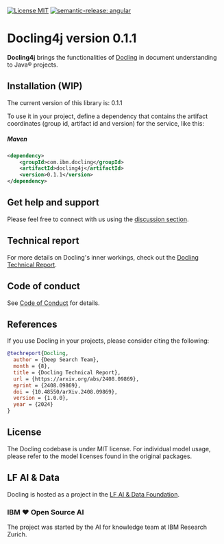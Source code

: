 [![License MIT](https://img.shields.io/github/license/docling-project/docling-parse)](https://opensource.org/licenses/MIT)
[![semantic-release: angular](https://img.shields.io/badge/semantic--release-angular-e10079?logo=semantic-release)](https://github.com/semantic-release/semantic-release)


# Docling4j version 0.1.1

**Docling4j** brings the functionalities of [Docling](https://github.com/docling-project/docling) in document understanding to Java® projects.

## Installation (WIP)
The current version of this library is: 0.1.1

To use it in your project, define a dependency that contains the artifact coordinates (group id, artifact id and version)
for the service, like this:

##### Maven

```xml
<dependency>
    <groupId>com.ibm.docling</groupId>
    <artifactId>docling4j</artifactId>
    <version>0.1.1</version>
</dependency>
```

## Get help and support

Please feel free to connect with us using the [discussion section](https://github.com/docling-project/docling/discussions).

## Technical report

For more details on Docling's inner workings, check out the [Docling Technical Report](https://arxiv.org/abs/2408.09869).

## Code of conduct

See [Code of Conduct](https://github.com/docling-project/docling4j/blob/main/CODE_OF_CONDUCT.md) for details.

## References

If you use Docling in your projects, please consider citing the following:

```bib
@techreport{Docling,
  author = {Deep Search Team},
  month = {8},
  title = {Docling Technical Report},
  url = {https://arxiv.org/abs/2408.09869},
  eprint = {2408.09869},
  doi = {10.48550/arXiv.2408.09869},
  version = {1.0.0},
  year = {2024}
}
```

## License

The Docling codebase is under MIT license.
For individual model usage, please refer to the model licenses found in the original packages.

## LF AI & Data

Docling is hosted as a project in the [LF AI & Data Foundation](https://lfaidata.foundation/projects/).

### IBM ❤️ Open Source AI

The project was started by the AI for knowledge team at IBM Research Zurich.